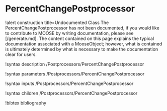 <!-- MOOSE Documentation Stub: Remove this when content is added. -->

# PercentChangePostprocessor

!alert construction title=Undocumented Class
The PercentChangePostprocessor has not been documented, if you would like to contribute to MOOSE by
writing documentation, please see [/generate.md]. The content contained on this page explains
the typical documentation associated with a MooseObject; however, what is contained is ultimately
determined by what is necessary to make the documentation clear for users.

!syntax description /Postprocessors/PercentChangePostprocessor

!syntax parameters /Postprocessors/PercentChangePostprocessor

!syntax inputs /Postprocessors/PercentChangePostprocessor

!syntax children /Postprocessors/PercentChangePostprocessor

!bibtex bibliography
